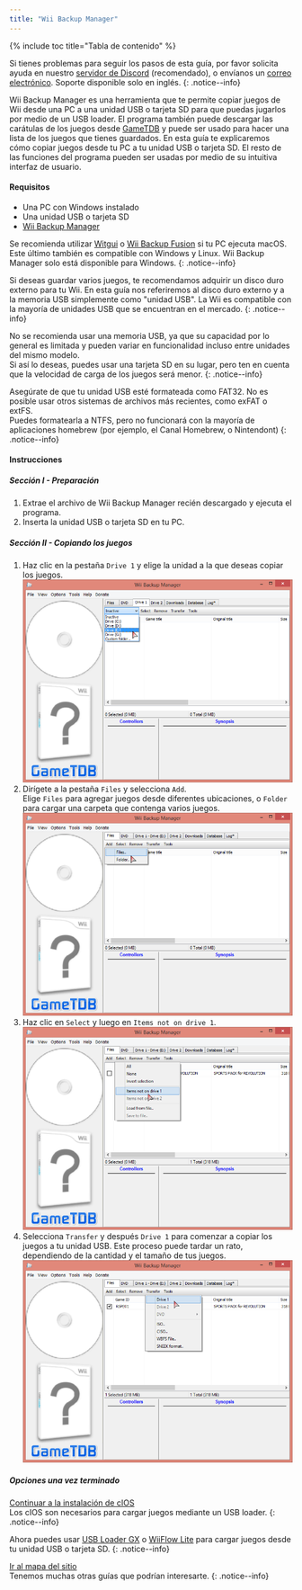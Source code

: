 ```yaml
---
title: "Wii Backup Manager"
---
```


{% include toc title="Tabla de contenido" %}

Si tienes problemas para seguir los pasos de esta guía, por favor solicita ayuda en nuestro [servidor de Discord](https://discord.gg/rc24) (recomendado), o envíanos un [correo electrónico](mailto:support@riiconnect24.net). Soporte disponible solo en inglés.
{: .notice--info}

Wii Backup Manager es una herramienta que te permite copiar juegos de Wii desde una PC a una unidad USB o tarjeta SD para que puedas jugarlos por medio de un USB loader. El programa también puede descargar las carátulas de los juegos desde [GameTDB](https://gametdb.com/) y puede ser usado para hacer una lista de los juegos que tienes guardados. En esta guía te explicaremos cómo copiar juegos desde tu PC a tu unidad USB o tarjeta SD. El resto de las funciones del programa pueden ser usadas por medio de su intuitiva interfaz de usuario.
#### Requisitos

* Una PC con Windows instalado
* Una unidad USB o tarjeta SD
* [Wii Backup Manager](https://static.wiidatabase.de/Wii-Backup-Manager.zip)


Se recomienda utilizar [Witgui](https://desairem.com/wordpress/category/witgui-download/) o [Wii Backup Fusion](https://github.com/larsenv/Wii-Backup-Fusion) si tu PC ejecuta macOS. Este último también es compatible con Windows y Linux. Wii Backup Manager solo está disponible para Windows.
{: .notice--info}

Si deseas guardar varios juegos, te recomendamos adquirir un disco duro externo para tu Wii. En esta guía nos referiremos al disco duro externo y a la memoria USB simplemente como "unidad USB". La Wii es compatible con la mayoría de unidades USB que se encuentran en el mercado.
{: .notice--info}

No se recomienda usar una memoria USB, ya que su capacidad por lo general es limitada y pueden variar en funcionalidad incluso entre unidades del mismo modelo. <br> Si así lo deseas, puedes usar una tarjeta SD en su lugar, pero ten en cuenta que la velocidad de carga de los juegos será menor.
{: .notice--info}

Asegúrate de que tu unidad USB esté formateada como FAT32. No es posible usar otros sistemas de archivos más recientes, como exFAT o extFS. <br> Puedes formatearla a NTFS, pero no funcionará con la mayoría de aplicaciones homebrew (por ejemplo, el Canal Homebrew, o Nintendont)
{: .notice--info}

#### Instrucciones

##### Sección I - Preparación

1. Extrae el archivo de Wii Backup Manager recién descargado y ejecuta el programa.
1. Inserta la unidad USB o tarjeta SD en tu PC.

##### Sección II - Copiando los juegos

1. Haz clic en la pestaña `Drive 1` y elige la unidad a la que deseas copiar los juegos. ![Seleccionar unidad de disco](/images/WBM/select_drive.png)
1. Dirígete a la pestaña `Files` y selecciona `Add`. <br> Elige `Files` para agregar juegos desde diferentes ubicaciones, o `Folder` para cargar una carpeta que contenga varios juegos. ![Seleccionar ubicación de los juegos](/images/WBM/select_games.png)
1. Haz clic en `Select` y luego en `Items not on drive 1`. ![Seleccionar juegos a copiar](/images/WBM/select_games2.png)
1. Selecciona `Transfer` y después `Drive 1` para comenzar a copiar los juegos a tu unidad USB. Este proceso puede tardar un rato, dependiendo de la cantidad y el tamaño de tus juegos. ![Comenzar transferencia de juegos](/images/WBM/transfer_todrive.png)

##### Opciones una vez terminado

[Continuar a la instalación de cIOS](cios)<br> Los cIOS son necesarios para cargar juegos mediante un USB loader.
{: .notice--info}

Ahora puedes usar [USB Loader GX](usbloadergx) o [WiiFlow Lite](wiiflow) para cargar juegos desde tu unidad USB o tarjeta SD.
{: .notice--info}

[Ir al mapa del sitio](site-navigation)<br> Tenemos muchas otras guías que podrían interesarte.
{: .notice--info}
